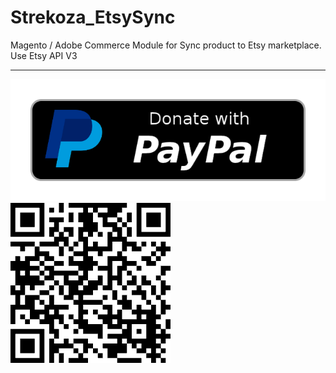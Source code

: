 # Strekoza_EtsySync

Magento / Adobe Commerce Module for Sync product to Etsy marketplace. Use Etsy API V3


----

<a href="[http://example.com](https://www.paypal.com/donate/?hosted_button_id=6JVBCB3XTATYE" target="_blank">
    <img src="https://raw.githubusercontent.com/magefast/for-test/refs/heads/main/paypal-donate-button.png" alt="Donate with PayPal" />
    <br>
    <img src="https://raw.githubusercontent.com/magefast/for-test/refs/heads/main/qr-paypal.png" alt="Donate with PayPal" />
</a>
